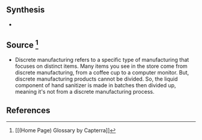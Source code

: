 ## Synthesis
- 
## Source [^1]
- Discrete manufacturing refers to a specific type of manufacturing that focuses on distinct items. Many items you see in the store come from discrete manufacturing, from a coffee cup to a computer monitor. But, discrete manufacturing products cannot be divided. So, the liquid component of hand sanitizer is made in batches then divided up, meaning it's not from a discrete manufacturing process.
## References

[^1]: [[(Home Page) Glossary by Capterra]]